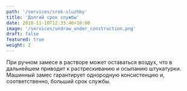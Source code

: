 ```yaml
---
path: '/services/srok-sluzhby'
title: 'Долгий срок службы'
date: 2018-11-18T12:33:46+10:00
image: '/services/undraw_under_construction.png'
draft: false
featured: true
weight: 2
---
```


При ручном замесе в растворе может оставаться воздух, что в дальнейшем приводит к растрескиванию и осыпанию штукатурки. Машинный замес гарантирует однородную консистенцию и, соответственно, больший срок службы.


